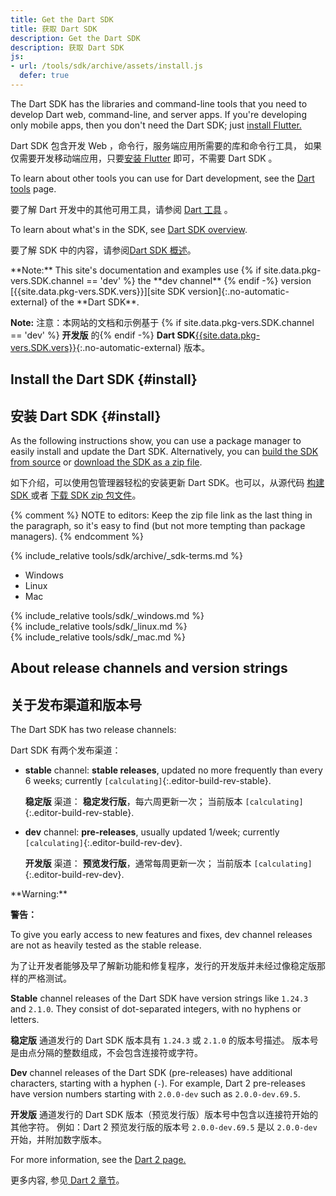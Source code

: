 ```yaml
---
title: Get the Dart SDK
title: 获取 Dart SDK
description: Get the Dart SDK
description: 获取 Dart SDK
js:
- url: /tools/sdk/archive/assets/install.js
  defer: true
---
```


The Dart SDK has the libraries and command-line tools that you need to develop
Dart web, command-line, and server apps.
If you're developing only mobile apps,
then you don't need the Dart SDK; just [install Flutter.][flutter]

Dart SDK 包含开发 Web ，命令行，服务端应用所需要的库和命令行工具，
如果仅需要开发移动端应用，只要[安装 Flutter][flutter] 即可，不需要 Dart SDK 。

To learn about other tools you can use for Dart development, see
the [Dart tools]({{site.dartlang}}/tools) page.

要了解 Dart 开发中的其他可用工具，请参阅 [Dart 工具]({{site.dartlang}}/tools) 。

To learn about what's in the SDK, see [Dart SDK overview](/tools/sdk).

要了解 SDK 中的内容，请参阅[Dart SDK 概述](/tools/sdk)。

<aside class="alert alert-info" markdown="1">
  **Note:** This site's documentation and examples use
  {% if site.data.pkg-vers.SDK.channel == 'dev' %} the **dev channel** {% endif -%}
  version [{{site.data.pkg-vers.SDK.vers}}][site SDK version]{:.no-automatic-external}
  of the **Dart SDK**.

  **Note:** 
  注意：本网站的文档和示例基于
  {% if site.data.pkg-vers.SDK.channel == 'dev' %} **开发版** 的{% endif -%}
  **Dart SDK**[{{site.data.pkg-vers.SDK.vers}}][site SDK version]{:.no-automatic-external} 版本。
</aside>

## Install the Dart SDK {#install}

## 安装 Dart SDK {#install}

As the following instructions show,
you can use a package manager
to easily install and update the Dart SDK.
Alternatively, you can
[build the SDK from source][] or
[download the SDK as a zip file]({{site.dartlang}}/tools/sdk/archive).

如下介绍，可以使用包管理器轻松的安装更新 Dart SDK。也可以，从源代码 [构建 SDK ][build the SDK from source] 或者 [下载 SDK zip 包文件]({{site.dartlang}}/tools/sdk/archive)。

{% comment %}
NOTE to editors: Keep the zip file link as the last thing in the paragraph,
so it's easy to find (but not more tempting than package managers).
{% endcomment %}

<aside class="alert alert-warning" markdown="1">
  {% include_relative tools/sdk/archive/_sdk-terms.md %}
</aside>

<ul class="tabs__top-bar">
  <li class="tab-link current" data-tab="tab-sdk-install-windows">Windows</li>
  <li class="tab-link" data-tab="tab-sdk-install-linux">Linux</li>
  <li class="tab-link" data-tab="tab-sdk-install-mac">Mac</li>
</ul>
<div id="tab-sdk-install-windows" class="tabs__content current" markdown="1">
{% include_relative tools/sdk/_windows.md %}
</div>
<div id="tab-sdk-install-linux" class="tabs__content" markdown="1">
{% include_relative tools/sdk/_linux.md %}
</div>
<div id="tab-sdk-install-mac" class="tabs__content" markdown="1">
{% include_relative tools/sdk/_mac.md %}
</div>

## About release channels and version strings

## 关于发布渠道和版本号

The Dart SDK has two release channels:

Dart SDK 有两个发布渠道：

* **stable** channel: **stable releases**,
  updated no more frequently than every 6 weeks;
  currently `[calculating]`{:.editor-build-rev-stable}.

  **稳定版** 渠道： **稳定发行版**，每六周更新一次；
  当前版本 `[calculating]`{:.editor-build-rev-stable}.

* **dev** channel: **pre-releases**, usually updated 1/week;
  currently `[calculating]`{:.editor-build-rev-dev}.

  **开发版** 渠道： **预览发行版**，通常每周更新一次；
  当前版本 `[calculating]`{:.editor-build-rev-dev}.

<aside class="alert alert-warning" markdown="1">
  **Warning:**

  **警告：**

  To give you early access to new features and fixes,
  dev channel releases are not as heavily tested as the stable release.

  为了让开发者能够及早了解新功能和修复程序，发行的开发版并未经过像稳定版那样的严格测试。
</aside>


**Stable** channel releases of the Dart SDK have version strings like `1.24.3` and `2.1.0`.
They consist of dot-separated integers, with no hyphens or letters.

**稳定版** 通道发行的 Dart SDK 版本具有 `1.24.3` 或 `2.1.0` 的版本号描述。
版本号是由点分隔的整数组成，不会包含连接符或字符。

**Dev** channel releases of the Dart SDK (pre-releases)
have additional characters, starting with a hyphen (`-`).
For example, Dart 2 pre-releases have version numbers starting with
`2.0.0-dev` such as `2.0.0-dev.69.5`.

**开发版** 通道发行的 Dart SDK 版本（预览发行版）版本号中包含以连接符开始的其他字符。
例如：Dart 2 预览发行版的版本号 `2.0.0-dev.69.5` 是以 `2.0.0-dev` 开始，并附加数字版本。

For more information, see the [Dart 2 page.][Dart 2]

更多内容, 参见[ Dart 2 章节][Dart 2]。

[SDK constraints]: /tools/pub/pubspec#sdk-constraints
[semantic versioning]: http://semver.org/
[Dart 2]: {{site.dartlang}}/dart-2
[build the SDK from source]: https://github.com/dart-lang/sdk/wiki/Building
[Dart libraries]: {{site.dartlang}}/guides/libraries/library-tour
[flutter]: https://flutter.dev/docs/get-started/install
[site SDK version]: {{site.dart_api}}/{{site.data.pkg-vers.SDK.channel}}/{{site.data.pkg-vers.SDK.vers}}/index.html
